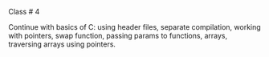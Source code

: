 <div class="lecture2">

<div class="column_date">
<p markdown="block">

Class # 4 <br> 

</p>
</div>

<div class="column_materials">
<p markdown="block">

Continue with basics of C: using header files, separate compilation, working with pointers, swap function, passing params to functions,
arrays, traversing arrays using pointers. 

</p>
</div>

<div class="column_assign">
<p markdown="block">




</p>
</div>

</div>
